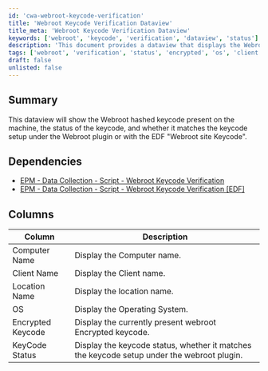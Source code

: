 ```yaml
---
id: 'cwa-webroot-keycode-verification'
title: 'Webroot Keycode Verification Dataview'
title_meta: 'Webroot Keycode Verification Dataview'
keywords: ['webroot', 'keycode', 'verification', 'dataview', 'status']
description: 'This document provides a dataview that displays the Webroot hashed keycode present on a machine, its status, and whether it matches the keycode setup under the Webroot plugin or with the EDF "Webroot site Keycode". It includes dependencies and a detailed description of the columns available in the dataview.'
tags: ['webroot', 'verification', 'status', 'encrypted', 'os', 'client', 'location']
draft: false
unlisted: false
---
```

## Summary

This dataview will show the Webroot hashed keycode present on the machine, the status of the keycode, and whether it matches the keycode setup under the Webroot plugin or with the EDF "Webroot site Keycode".

## Dependencies

- [EPM - Data Collection - Script - Webroot Keycode Verification](https://proval.itglue.com/DOC-5078775-8223773)
- [EPM - Data Collection - Script - Webroot Keycode Verification [EDF]](https://proval.itglue.com/DOC-5078775-14989420)

## Columns

| Column               | Description                                                            |
|---------------------|------------------------------------------------------------------------|
| Computer Name       | Display the Computer name.                                            |
| Client Name         | Display the Client name.                                              |
| Location Name       | Display the location name.                                            |
| OS                  | Display the Operating System.                                         |
| Encrypted Keycode   | Display the currently present webroot Encrypted keycode.              |
| KeyCode Status      | Display the keycode status, whether it matches the keycode setup under the webroot plugin. |

